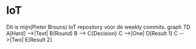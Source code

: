 # IoT
Dit is mijn(Pieter Brouns) IoT repository voor de weekly commits.
graph TD
A[Hard] -->|Text| B(Round)
B --> C{Decision}
C -->|One| D[Result 1]
C -->|Two| E[Result 2]
